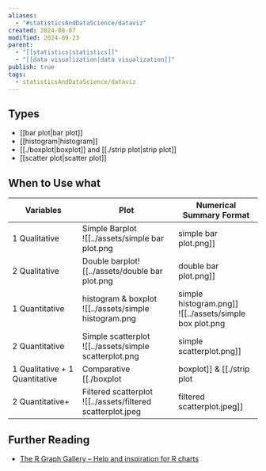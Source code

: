```yaml
---
aliases:
  - "#statisticsAndDataScience/dataviz"
created: 2024-08-07
modified: 2024-09-23
parent:
  - "[[statistics|statistics]]"
  - "[[data visualization|data visualization]]"
publish: true
tags:
  - statisticsAndDataScience/dataviz
---
```

## Types
- [[bar plot|bar plot]]
- [[histogram|histogram]]
- [[./boxplot|boxplot]] and [[./strip plot|strip plot]]
- [[scatter plot|scatter plot]]

## When to Use what

| Variables                      | Plot                                                                                                                                                             | Numerical Summary Format                       |
| ------------------------------ | ---------------------------------------------------------------------------------------------------------------------------------------------------------------- | ---------------------------------------------- |
| 1 Qualitative                  | Simple Barplot<br>![[../assets/simple bar plot.png|simple bar plot.png]]                                                                                                                       | Frequency table<br><br>Most popular category   |
| 2 Qualitative                  | Double barplot![[../assets/double bar plot.png|double bar plot.png]]                                                                                                                           | Contingency table<br><br>Most popular category |
| 1 Quantitative                 | histogram & boxplot<br>![[../assets/simple histogram.png|simple histogram.png]]<br>![[../assets/simple box plot.png|simple box plot.png]]                                                                                     | Mean, median, SD, IQR, range                   |
| 2 Quantitative                 | Simple scatterplot<br>![[../assets/simple scatterplot.png|simple scatterplot.png]]                                                                                                                | Correlation coefficient<br><br>Linear model    |
| 1 Qualitative + 1 Quantitative | Comparative [[./boxplot|boxplot]] & [[./strip plot|strip plot]] & Filtered histogram![[../assets/comparative boxplot.jpeg|comparative boxplot.jpeg]]<br>![[../assets/jittered-strip-plot.webp\|300]]<br>![[../assets/filtered histogram.jpeg|filtered histogram.jpeg]] |                                                |
| 2 Quantitative+                | Filtered scatterplot<br>![[../assets/filtered scatterplot.jpeg|filtered scatterplot.jpeg]]                                                                                                           |                                                |

## Further Reading
- [The R Graph Gallery – Help and inspiration for R charts](https://r-graph-gallery.com/)